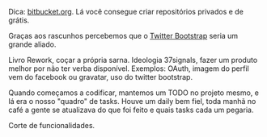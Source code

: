 Dica: <a href="https://bitbucket.org/">bitbucket.org</a>. Lá você consegue criar repositórios privados e de grátis.

Graças aos rascunhos percebemos que o <a title="Simple and flexible HTML, CSS, and Javascript for popular user interface components and interactions." href="twitter.github.com/bootstrap/">Twitter Bootstrap</a> seria um grande aliado.

Livro Rework, coçar a própria sarna. Ideologia 37signals, fazer um produto melhor por não ter verba disponível. Exemplos: OAuth, imagem do perfil vem do facebook ou gravatar, uso do twitter bootstrap.

Quando começamos a codificar, mantemos um TODO no projeto mesmo, e lá era o nosso "quadro" de tasks. Houve um daily bem fiel, toda manhã no café a gente se atualizava do que foi feito e quais tasks cada um pegaria.

Corte de funcionalidades.

&nbsp;

